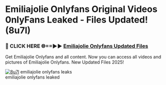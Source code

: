 # Emiliajolie Onlyfans Original Videos 0nlyFans Leaked - Files Updated! (8u7l)

<h3>🔴 CLICK HERE 🌐==►► <a href="https://tinyurl.com/x26r9saj" rel="nofollow">Emiliajolie Onlyfans Updated Files</a></h3>

Get Emiliajolie Onlyfans and all content. Now you can access all videos and pictures of Emiliajolie Onlyfans. New Updated Files 2025!

[![8u7l](https://i.imgur.com/LkgZPqh.gif)](https://tinyurl.com/x26r9saj)
emiliajolie onlyfans leaks<br>
emiliajolie onlyfans leaked
